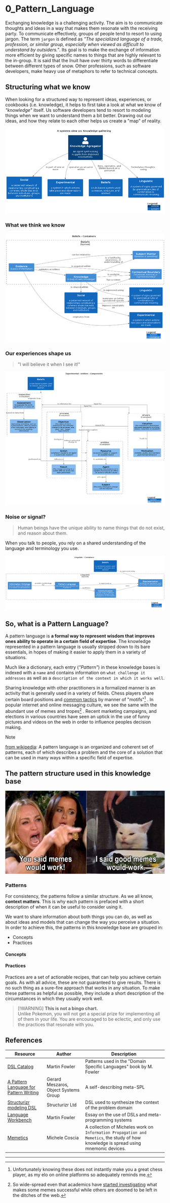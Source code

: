 # 0_Pattern_Language

Exchanging knowledge is a challenging activity. The aim is to communicate thoughts and ideas in a way that makes them resonate with the receiving party. To communicate effectively, groups of people tend to resort to using jargon. The term `jargon` is defined as _"The specialized language of a trade, profession, or similar group, especially when viewed as difficult to understand by outsiders."_. Its goal is to make the exchange of information more efficient by giving specific names to things that are highly relevant to the in-group. It is said that the Inuit have over thirty words to differentiate between different types of snow. Other professions, such as software developers, make heavy use of metaphors to refer to technical concepts.

## Structuring what we know

When looking for a structured way to represent ideas, experiences, or cookbooks (i.e. knowledge), it helps to first take a look at what we know of _"knowledge"_ itself. Us software developers tend to resort to modeling things when we want to understand them a bit better. Drawing out our ideas, and how they relate to each other helps us create a "map" of reality.

![A simplified model of the things we know ><](./knowledge_gathering.png ':size=680')

### What we think we know

![what we think we know ><](./structurizr-BeliefDomain.png ':size=680')

### Our experiences shape us

> "I will believe it when I see it!"

![Experiences influence our beliefs ><](./experimental-entities-Component.png ':size=680')

### Noise or signal?

> Human beings have the unique ability to name things that do not exist, and reason about them.

When you talk to people, you rely on a shared understanding of the language and terminology you use.

![Experiences influence our beliefs ><](./structurizr-LinguisticDomain.png ':size=680')

## So, what is a Pattern Language?

A pattern language is **a formal way to represent wisdom that improves ones ability to operate in a certain field of expertise**. The knowledge represented in a pattern language is usually stripped down to its bare essentials, in hopes of making it easier to apply them in a variety of situations.

Much like a dictionary, each entry (_"Pattern"_) in these knowledge bases is indexed with a `name` and contains information on `what challenge it addresses` as well as a `description of the context in which it works well`.

Sharing knowledge with other practitioners in a formalized manner is an activity that is generally used in a variety of fields. Chess players share certain board positions and [common tactics](https://chesstempo.com/tactical-motifs) by manner of "motifs"[^1] . In popular internet and online messaging culture, we see the same with the abundant use of memes and tropes[^2] . Recent marketing campaigns, and elections in various countries have seen an uptick in the use of funny pictures and videos on the web in order to influence peoples decision making.

> [!NOTE]
> [from wikipedia](https://en.wikipedia.org/wiki/Pattern_language): A pattern language is an organized and coherent set of patterns, each of which describes a problem and the core of a solution that can be used in many ways within a specific field of expertise. 


## The pattern structure used in this knowledge base

![memes work ... sometimes <](./meta-meming.png ':size=480')

### Patterns

For consistency, the patterns follow a similar structure.
As we all know, **context matters**. This is why each pattern is prefaced with a short description of
when it can be useful to consider using it.

We want to share information about both things you can do, as well as about ideas and models that can change the way you perceive a situation.
In order to achieve this, the patterns in this knowledge base are grouped in:
- Concepts
- Practices

#### Concepts

#### Practices

Practices are a set of actionable recipes, that can help you achieve certain goals.
As with all advice, these are not guaranteed to give results. There is no such thing as a
sure-fire approach that works in any situation. To make these patterns as helpful as possible, they include a short description of the
circumstances in which they usually work well.      


> [!WARNING] **This is not a bingo chart.**  
> Unlike Pokemon, you will not get a special prize for implementing all of them in your life.
> You are encouraged to be eclectic, and only use the practices that resonate with you.

## References

| Resource                                                                                                            | Author                                | Description                                                        |
| ------------------------------------------------------------------------------------------------------------------- | ------------------------------------- | ------------------------------------------------------------------ |
| [DSL Catalog](https://www.martinfowler.com/dslCatalog/index.html)                                                   | Martin Fowler                         | Patterns used in the "Domain Specific Languages" book by M. Fowler |
| [A Pattern Language for Pattern Writing](https://www.hillside.net/index.php/a-pattern-language-for-pattern-writing) | Gerard Meszaros, Object Systems Group | A self-describing meta-SPL                                         |
| [Structurizr modeling DSL](https://github.com/structurizr/dsl)                                                      | Structurizr Ltd                       | DSL used to synthesize the context of the problem domain           |
| [Language Workbench](https://www.martinfowler.com/articles/languageWorkbench.html)                                  | Martin Fowler                         | Essay on the use of DSLs and meta-programming systems              |
| [Memetics](https://www.michelecoscia.com/?page_id=2070) | Michele Coscia | A collection of Micheles work on `Information Propagation and Memetics`, the study of how knowledge is spread using mnemonic devices.

---

[^1]: Unfortunately knowing these does not instantly make you a great chess player, as my elo on online platforms so adequately reminds me. 

[^2]: So wide-spread even that academics have [started investigating](https://www.michelecoscia.com/?page_id=2070) what makes some memes successful while others are doomed to be left in the ditches of the web.